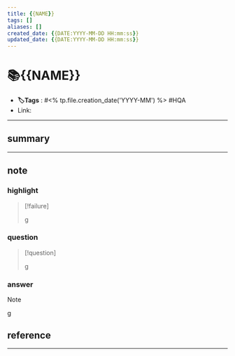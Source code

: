 ```yaml
---
title: {{NAME}}
tags: []
aliases: []
created_date: {{DATE:YYYY-MM-DD HH:mm:ss}}
updated_date: {{DATE:YYYY-MM-DD HH:mm:ss}}
---
```


# 📚{{NAME}}
- **🏷️Tags** :   #<% tp.file.creation_date('YYYY-MM') %> #HQA
- Link: 

---

## summary

---

## note

### highlight

> [!failure]
> 
> g

### question

> [!question]
> 
> g

### answer

> [!note]
> 
> g

## reference

---
